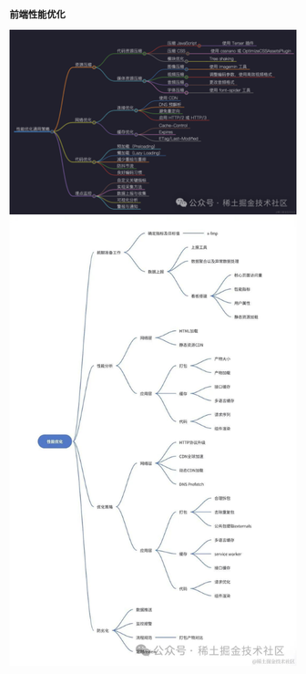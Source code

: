 ### 前端性能优化

![img](../img/%E6%80%A7%E8%83%BD%E4%BC%98%E5%8C%96%E9%80%9A%E7%94%A8%E7%AD%96%E7%95%A5.png)
![img](../img/%E6%80%A7%E8%83%BD%E4%BC%98%E5%8C%96.jpeg)